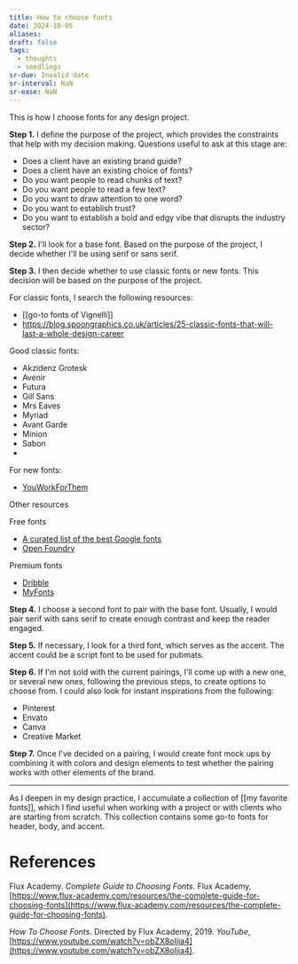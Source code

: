 ```yaml
---
title: How to choose fonts
date: 2024-10-05
aliases: 
draft: false
tags:
  - thoughts
  - seedlings
sr-due: Invalid date
sr-interval: NaN
sr-ease: NaN
---
```

This is how I choose fonts for any design project.

**Step 1.** I define the purpose of the project, which provides the constraints that help with my decision making. Questions useful to ask at this stage are:
- Does a client have an existing brand guide?
- Does a client have an existing choice of fonts?
- Do you want people to read chunks of text?
- Do you want people to read a few text?
- Do you want to draw attention to one word?
- Do you want to establish trust?
- Do you want to establish a bold and edgy vibe that disrupts the industry sector?

**Step 2.** I'll look for a base font. Based on the purpose of the project, I decide whether I'll be using serif or sans serif.

**Step 3.** I then decide whether to use classic fonts or new fonts. This decision will be based on the purpose of the project.

For classic fonts, I search the following resources:
- [[go-to fonts of Vignelli]]
- https://blog.spoongraphics.co.uk/articles/25-classic-fonts-that-will-last-a-whole-design-career

Good classic fonts:
- Akzidenz Grotesk
- Avenir
- Futura
- Gill Sans
- Mrs Eaves
- Myriad
- Avant Garde
- Minion
- Sabon
- 

For new fonts:
- [YouWorkForThem](https://www.youworkforthem.com/)

Other resources

Free fonts
- [A curated list of the best Google fonts](https://www.typewolf.com/google-fonts)
- [Open Foundry](https://open-foundry.com/)

Premium fonts
- [Dribble](https://dribbble.com/tags/fonts)
- [MyFonts](https://www.myfonts.com/)

**Step 4.** I choose a second font to pair with the base font. Usually, I would pair serif with sans serif to create enough contrast and keep the reader engaged.

**Step 5.** If necessary, I look for a third font, which serves as the accent. The accent could be a script font to be used for pubmats.

**Step 6.** If I'm not sold with the current pairings, I'll come up with a new one, or several new ones, following the previous steps, to create options to choose from. I could also look for instant inspirations from the following:
- Pinterest
- Envato
- Canva
- Creative Market

**Step 7.** Once I've decided on a pairing, I would create font mock ups by combining it with colors and design elements to test whether the pairing works with other elements of the brand.

***

As I deepen in my design practice, I accumulate a collection of [[my favorite fonts]], which I find useful when working with a project or with clients who are starting from scratch. This collection contains some go-to fonts for header, body, and accent.

# References

Flux Academy. _Complete Guide to Choosing Fonts_. Flux Academy, [https://www.flux-academy.com/resources/the-complete-guide-for-choosing-fonts](https://www.flux-academy.com/resources/the-complete-guide-for-choosing-fonts).

_How To Choose Fonts_. Directed by Flux Academy, 2019. _YouTube_, [https://www.youtube.com/watch?v=obZX8oIjia4](https://www.youtube.com/watch?v=obZX8oIjia4).